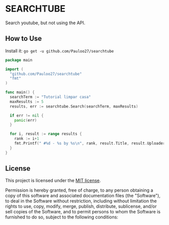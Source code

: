 # SEARCHTUBE

Search youtube, but not using the API.

## How to Use


Install it: `go get -u github.com/Pauloo27/searchtube`

```go
package main

import (
  "github.com/Pauloo27/searchtube"
  "fmt"
)

func main() {
  searchTerm := "Tutorial limpar casa"
  maxResults := 5
  results, err := searchtube.Search(searchTerm, maxResults)

  if err != nil {
    panic(err)
  }

  for i, result := range results {
    rank := i+1
    fmt.Printf(" #%d - %s by %s\n", rank, result.Title, result.Uploader)
  }
}
```

## License

This project is licensed under the [MIT license](./LICENSE).

Permission is hereby granted, free of charge, to any person obtaining a copy
of this software and associated documentation files (the "Software"), to deal
in the Software without restriction, including without limitation the rights
to use, copy, modify, merge, publish, distribute, sublicense, and/or sell
copies of the Software, and to permit persons to whom the Software is
furnished to do so, subject to the following conditions:

